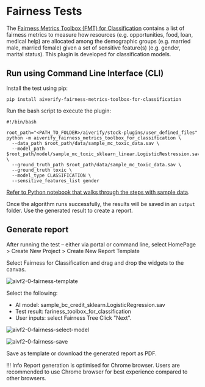 # Fairness Tests

The [Fairness Metrics Toolbox (FMT) for Classification](https://pypi.org/project/aiverify-fairness-metrics-toolbox-for-classification/) contains a list of fairness metrics to measure how resources (e.g. opportunities, food, loan, medical help) are allocated among the demographic groups (e.g. married male, married female) given a set of sensitive feature(s) (e.g. gender, marital status). This plugin is developed for classification models.

## Run using Command Line Interface (CLI)

Install the test using pip:

```
pip install aiverify-fairness-metrics-toolbox-for-classification
```

Run the bash script to execute the plugin:

```
#!/bin/bash

root_path="<PATH_TO_FOLDER>/aiverify/stock-plugins/user_defined_files"
python -m aiverify_fairness_metrics_toolbox_for_classification \
  --data_path $root_path/data/sample_mc_toxic_data.sav \
  --model_path $root_path/model/sample_mc_toxic_sklearn_linear.LogisticRestression.sav \
  --ground_truth_path $root_path/data/sample_mc_toxic_data.sav \
  --ground_truth toxic \
  --model_type CLASSIFICATION \
  --sensitive_features_list gender

```

[Refer to Python notebook that walks through the steps with sample data](../res/detailed-guide/AIVT_2_0_Fairness.ipynb).

Once the algorithm runs successfully, the results will be saved in an `output` folder.
Use the generated result to create a report.


## Generate report

After running the test – either via portal or command line, select
HomePage > Create New Project  > Create New Report Template

Select Fairness for Classification and drag and drop the widgets to the canvas.


![aivf2-0-fairness-template](../res/detailed-guide/fairness-template.png)


Select the following:
-	AI model: sample_bc_credit_sklearn.LogisticRegression.sav
-	Test result: fariness_toolbox_for_classification
-	User inputs: select Fairness Tree 
Click "Next".


![aivf2-0-fairness-select-model](../res/detailed-guide/fairness-select-model.png)

![aivf2-0-fairness-save](../res/detailed-guide/fairness-save.png)

Save as template or download the generated report as PDF.

!!! Info
      Report generation is optimised for Chrome browser. Users are recommended to use Chrome browser for best experience compared to other browsers.
